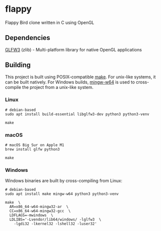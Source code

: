 # flappy
Flappy Bird clone written in C using OpenGL

## Dependencies
[GLFW3](https://www.glfw.org/) (zlib) - Multi-platform library for native OpenGL applications  

## Building
This project is built using POSIX-compatible [make](https://pubs.opengroup.org/onlinepubs/009695399/utilities/make.html).
For unix-like systems, it can be built natively.
For Windows builds, [mingw-w64](http://mingw-w64.org/doku.php) is used to cross-compile the project from a unix-like system.

### Linux
```
# debian-based
sudo apt install build-essential libglfw3-dev python3 python3-venv

make
```

### macOS
```
# macOS Big Sur on Apple M1
brew install glfw python3

make
```

### Windows
Windows binaries are built by cross-compiling from Linux:
```
# debian-based
sudo apt install make mingw-w64 python3 python3-venv

make  \
  AR=x86_64-w64-mingw32-ar  \
  CC=x86_64-w64-mingw32-gcc  \
  LDFLAGS=-mwindows  \
  LDLIBS='-Lvendor/lib64/windows/ -lglfw3  \
    -lgdi32 -lkernel32 -lshell32 -luser32'
```
